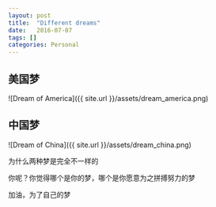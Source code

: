 ```yaml
---
layout: post
title:  "Different dreams"
date:   2016-07-07
tags: []
categories: Personal
---
```


## 美国梦

![Dream of America]({{ site.url }}/assets/dream_america.png)




## 中国梦

![Dream of China]({{ site.url }}/assets/dream_china.png)

为什么两种梦是完全不一样的

你呢？你觉得哪个是你的梦，哪个是你愿意为之拼搏努力的梦

加油，为了自己的梦